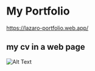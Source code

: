 # My Portfolio

https://lazaro-portfolio.web.app/

## my cv in a web page 

![Alt Text](https://i.ibb.co/Cm69R0Y/portfolio2022.webp)
